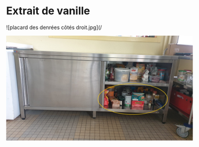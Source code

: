 # Extrait de vanille

![placard des denrées côtés droit.jpg](/

![placarddenreedroit.jpg](/placarddenreedroitenbas.jpg)
